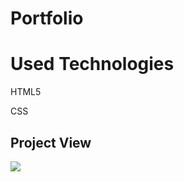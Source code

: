 <h1>Portfolio</h1>

<h1> Used Technologies </h1>

HTML5

CSS

<h2> Project View </h2>

![](imgs/portfolio.gif)

